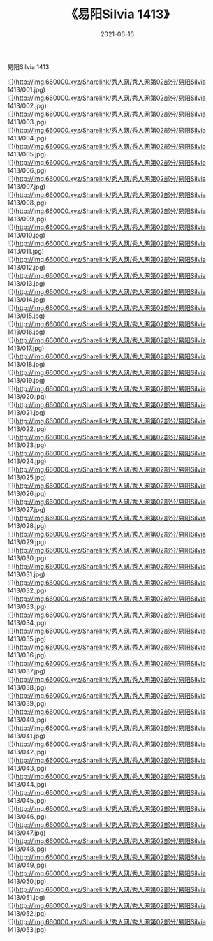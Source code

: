 ﻿---
layout: post
title:  《易阳Silvia 1413》
date:   2021-06-16
img: http://img.660000.xyz/Sharelink/秀人网/秀人网第02部分/易阳Silvia 1413/000.jpg
categories: [美女, 清纯, 唯美]
---

易阳Silvia 1413

  ![](http://img.660000.xyz/Sharelink/秀人网/秀人网第02部分/易阳Silvia 1413/001.jpg) <br> ![](http://img.660000.xyz/Sharelink/秀人网/秀人网第02部分/易阳Silvia 1413/002.jpg) <br> ![](http://img.660000.xyz/Sharelink/秀人网/秀人网第02部分/易阳Silvia 1413/003.jpg) <br> ![](http://img.660000.xyz/Sharelink/秀人网/秀人网第02部分/易阳Silvia 1413/004.jpg) <br> ![](http://img.660000.xyz/Sharelink/秀人网/秀人网第02部分/易阳Silvia 1413/005.jpg) <br> ![](http://img.660000.xyz/Sharelink/秀人网/秀人网第02部分/易阳Silvia 1413/006.jpg) <br> ![](http://img.660000.xyz/Sharelink/秀人网/秀人网第02部分/易阳Silvia 1413/007.jpg) <br> ![](http://img.660000.xyz/Sharelink/秀人网/秀人网第02部分/易阳Silvia 1413/008.jpg) <br> ![](http://img.660000.xyz/Sharelink/秀人网/秀人网第02部分/易阳Silvia 1413/009.jpg) <br> ![](http://img.660000.xyz/Sharelink/秀人网/秀人网第02部分/易阳Silvia 1413/010.jpg) <br> ![](http://img.660000.xyz/Sharelink/秀人网/秀人网第02部分/易阳Silvia 1413/011.jpg) <br> ![](http://img.660000.xyz/Sharelink/秀人网/秀人网第02部分/易阳Silvia 1413/012.jpg) <br> ![](http://img.660000.xyz/Sharelink/秀人网/秀人网第02部分/易阳Silvia 1413/013.jpg) <br> ![](http://img.660000.xyz/Sharelink/秀人网/秀人网第02部分/易阳Silvia 1413/014.jpg) <br> ![](http://img.660000.xyz/Sharelink/秀人网/秀人网第02部分/易阳Silvia 1413/015.jpg) <br> ![](http://img.660000.xyz/Sharelink/秀人网/秀人网第02部分/易阳Silvia 1413/016.jpg) <br> ![](http://img.660000.xyz/Sharelink/秀人网/秀人网第02部分/易阳Silvia 1413/017.jpg) <br> ![](http://img.660000.xyz/Sharelink/秀人网/秀人网第02部分/易阳Silvia 1413/018.jpg) <br> ![](http://img.660000.xyz/Sharelink/秀人网/秀人网第02部分/易阳Silvia 1413/019.jpg) <br> ![](http://img.660000.xyz/Sharelink/秀人网/秀人网第02部分/易阳Silvia 1413/020.jpg) <br> ![](http://img.660000.xyz/Sharelink/秀人网/秀人网第02部分/易阳Silvia 1413/021.jpg) <br> ![](http://img.660000.xyz/Sharelink/秀人网/秀人网第02部分/易阳Silvia 1413/022.jpg) <br> ![](http://img.660000.xyz/Sharelink/秀人网/秀人网第02部分/易阳Silvia 1413/023.jpg) <br> ![](http://img.660000.xyz/Sharelink/秀人网/秀人网第02部分/易阳Silvia 1413/024.jpg) <br> ![](http://img.660000.xyz/Sharelink/秀人网/秀人网第02部分/易阳Silvia 1413/025.jpg) <br> ![](http://img.660000.xyz/Sharelink/秀人网/秀人网第02部分/易阳Silvia 1413/026.jpg) <br> ![](http://img.660000.xyz/Sharelink/秀人网/秀人网第02部分/易阳Silvia 1413/027.jpg) <br> ![](http://img.660000.xyz/Sharelink/秀人网/秀人网第02部分/易阳Silvia 1413/028.jpg) <br> ![](http://img.660000.xyz/Sharelink/秀人网/秀人网第02部分/易阳Silvia 1413/029.jpg) <br> ![](http://img.660000.xyz/Sharelink/秀人网/秀人网第02部分/易阳Silvia 1413/030.jpg) <br> ![](http://img.660000.xyz/Sharelink/秀人网/秀人网第02部分/易阳Silvia 1413/031.jpg) <br> ![](http://img.660000.xyz/Sharelink/秀人网/秀人网第02部分/易阳Silvia 1413/032.jpg) <br> ![](http://img.660000.xyz/Sharelink/秀人网/秀人网第02部分/易阳Silvia 1413/033.jpg) <br> ![](http://img.660000.xyz/Sharelink/秀人网/秀人网第02部分/易阳Silvia 1413/034.jpg) <br> ![](http://img.660000.xyz/Sharelink/秀人网/秀人网第02部分/易阳Silvia 1413/035.jpg) <br> ![](http://img.660000.xyz/Sharelink/秀人网/秀人网第02部分/易阳Silvia 1413/036.jpg) <br> ![](http://img.660000.xyz/Sharelink/秀人网/秀人网第02部分/易阳Silvia 1413/037.jpg) <br> ![](http://img.660000.xyz/Sharelink/秀人网/秀人网第02部分/易阳Silvia 1413/038.jpg) <br> ![](http://img.660000.xyz/Sharelink/秀人网/秀人网第02部分/易阳Silvia 1413/039.jpg) <br> ![](http://img.660000.xyz/Sharelink/秀人网/秀人网第02部分/易阳Silvia 1413/040.jpg) <br> ![](http://img.660000.xyz/Sharelink/秀人网/秀人网第02部分/易阳Silvia 1413/041.jpg) <br> ![](http://img.660000.xyz/Sharelink/秀人网/秀人网第02部分/易阳Silvia 1413/042.jpg) <br> ![](http://img.660000.xyz/Sharelink/秀人网/秀人网第02部分/易阳Silvia 1413/043.jpg) <br> ![](http://img.660000.xyz/Sharelink/秀人网/秀人网第02部分/易阳Silvia 1413/044.jpg) <br> ![](http://img.660000.xyz/Sharelink/秀人网/秀人网第02部分/易阳Silvia 1413/045.jpg) <br> ![](http://img.660000.xyz/Sharelink/秀人网/秀人网第02部分/易阳Silvia 1413/046.jpg) <br> ![](http://img.660000.xyz/Sharelink/秀人网/秀人网第02部分/易阳Silvia 1413/047.jpg) <br> ![](http://img.660000.xyz/Sharelink/秀人网/秀人网第02部分/易阳Silvia 1413/048.jpg) <br> ![](http://img.660000.xyz/Sharelink/秀人网/秀人网第02部分/易阳Silvia 1413/049.jpg) <br> ![](http://img.660000.xyz/Sharelink/秀人网/秀人网第02部分/易阳Silvia 1413/050.jpg) <br> ![](http://img.660000.xyz/Sharelink/秀人网/秀人网第02部分/易阳Silvia 1413/051.jpg) <br> ![](http://img.660000.xyz/Sharelink/秀人网/秀人网第02部分/易阳Silvia 1413/052.jpg) <br> ![](http://img.660000.xyz/Sharelink/秀人网/秀人网第02部分/易阳Silvia 1413/053.jpg) <br>